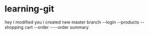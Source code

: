 # learning-git
hey i modified you
i created new master branch
--login
--products
--shopping cart
--order
----order summary
